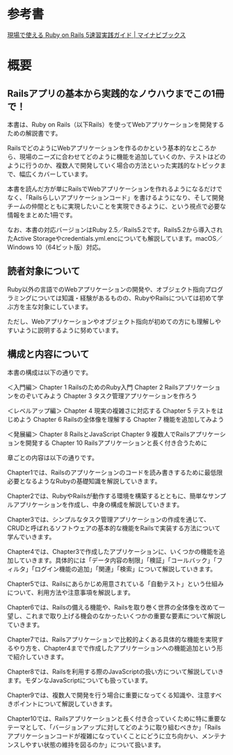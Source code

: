 # 参考書
[現場で使える Ruby on Rails 5速習実践ガイド | マイナビブックス](https://book.mynavi.jp/ec/products/detail/id=93905)

# 概要
## Railsアプリの基本から実践的なノウハウまでこの1冊で！
本書は、Ruby on Rails（以下Rails）を使ってWebアプリケーションを開発するための解説書です。

RailsでどのようにWebアプリケーションを作るのかという基本的なところから、現場のニーズに合わせてどのように機能を追加していくのか、テストはどのように行うのか、複数人で開発していく場合の方法といった実践的なトピックまで、幅広くカバーしています。

本書を読んだ方が単にRailsでWebアプリケーションを作れるようになるだけでなく、「Railsらしいアプリケーションコード」を書けるようになり、そして開発チームの仲間とともに実現したいことを実現できるように、という視点で必要な情報をまとめた1冊です。


なお、本書の対応バージョンはRuby 2.5／Rails5.2です。Rails5.2から導入されたActive Storageやcredentials.yml.encについても解説しています。macOS／Windows 10（64ビット版）対応。


## 読者対象について

Ruby以外の言語でのWebアプリケーションの開発や、オブジェクト指向プログラミングについては知識・経験があるものの、RubyやRailsについては初めて学ぶ方を主な対象にしています。

ただし、Webアプリケーションやオブジェクト指向が初めての方にも理解しやすいように説明するように努めています。


## 構成と内容について

本書の構成は以下の通りです。

＜入門編＞
Chapter 1 RailsのためのRuby入門
Chapter 2 Railsアプリケーションをのぞいてみよう
Chapter 3 タスク管理アプリケーションを作ろう

＜レベルアップ編＞
Chapter 4 現実の複雑さに対応する
Chapter 5 テストをはじめよう
Chapter 6 Railsの全体像を理解する
Chapter 7 機能を追加してみよう

＜発展編＞
Chapter 8 RailsとJavaScript
Chapter 9 複数人でRailsアプリケーションを開発する
Chapter 10 Railsアプリケーションと長く付き合うために


章ごとの内容は以下の通りです。


Chapter1では、Railsのアプリケーションのコードを読み書きするために最低限必要となるようなRubyの基礎知識を解説していきます。

Chapter2では、RubyやRailsが動作する環境を構築するとともに、簡単なサンプルアプリケーションを作成し、中身の構成を解説していきます。

Chapter3では、シンプルなタスク管理アプリケーションの作成を通じて、CRUDと呼ばれるソフトウェアの基本的な機能をRailsで実装する方法について学んでいきます。

Chapter4では、Chapter3で作成したアプリケーションに、いくつかの機能を追加していきます。具体的には「データ内容の制限」「検証」「コールバック」「フィルタ」「ログイン機能の追加」「関連」「検索」について解説していきます。

Chapter5では、Railsにあらかじめ用意されている「自動テスト」という仕組みについて、利用方法や注意事項を解説します。

Chapter6では、Railsの備える機能や、Railsを取り巻く世界の全体像を改めて一望し、これまで取り上げる機会のなかったいくつかの重要な要素について解説していきます。

Chapter7では、Railsアプリケーションで比較的よくある具体的な機能を実現するやり方を、Chapter4までで作成したアプリケーションへの機能追加という形で紹介していきます。

Chapter8では、Railsを利用する際のJavaScriptの扱い方について解説していきます。モダンなJavaScriptについても扱っています。

Chapter9では、複数人で開発を行う場合に重要になってくる知識や、注意すべきポイントについて解説していきます。

Chapter10では、Railsアプリケーションと長く付き合っていくために特に重要なテーマとして、「バージョンアップに対してどのように取り組むべきか」「Railsアプリケーションコードが複雑になっていくことにどうに立ち向かい、メンテナンスしやすい状態の維持を図るのか」について扱います。
